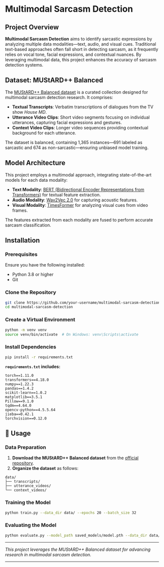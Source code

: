 
# Multimodal Sarcasm Detection

##  Project Overview

**Multimodal Sarcasm Detection** aims to identify sarcastic expressions by analyzing multiple data modalities—text, audio, and visual cues. Traditional text-based approaches often fall short in detecting sarcasm, as it frequently relies on vocal tone, facial expressions, and contextual nuances. By leveraging multimodal data, this project enhances the accuracy of sarcasm detection systems.

##  Dataset: MUStARD++ Balanced

The [MUStARD++ Balanced dataset](https://github.com/cfiltnlp/MUStARD_Plus_Plus) is a curated collection designed for multimodal sarcasm detection research. It comprises:

* **Textual Transcripts**: Verbatim transcriptions of dialogues from the TV show *House MD*.
* **Utterance Video Clips**: Short video segments focusing on individual utterances, capturing facial expressions and gestures.
* **Context Video Clips**: Longer video sequences providing contextual background for each utterance.

The dataset is balanced, containing 1,365 instances—691 labeled as sarcastic and 674 as non-sarcastic—ensuring unbiased model training.

##  Model Architecture

This project employs a multimodal approach, integrating state-of-the-art models for each data modality:

* **Text Modality**: [BERT (Bidirectional Encoder Representations from Transformers)](https://huggingface.co/bert-base-uncased) for textual feature extraction.
* **Audio Modality**: [Wav2Vec 2.0](https://huggingface.co/facebook/wav2vec2-base-960h) for capturing acoustic features.
* **Visual Modality**: [TimesFormer](https://github.com/facebookresearch/TimeSformer) for analyzing visual cues from video frames.

The features extracted from each modality are fused to perform accurate sarcasm classification.

##  Installation

### Prerequisites

Ensure you have the following installed:

* Python 3.8 or higher
* Git

### Clone the Repository

```bash
git clone https://github.com/your-username/multimodal-sarcasm-detection.git
cd multimodal-sarcasm-detection
```

### Create a Virtual Environment

```bash
python -m venv venv
source venv/bin/activate  # On Windows: venv\Scripts\activate
```

### Install Dependencies

```bash
pip install -r requirements.txt
```

**`requirements.txt` includes:**

```
torch==1.11.0
transformers==4.18.0
numpy==1.22.3
pandas==1.4.2
scikit-learn==1.0.2
matplotlib==3.5.1
Pillow==9.1.0
tqdm==4.64.0
opencv-python==4.5.5.64
jieba==0.42.1
torchvision==0.12.0
```

## 🚀 Usage

### Data Preparation

1. **Download the MUStARD++ Balanced dataset** from the [official repository](https://github.com/cfiltnlp/MUStARD_Plus_Plus).
2. **Organize the dataset** as follows:

```
data/
├── transcripts/
├── utterance_videos/
└── context_videos/
```

### Training the Model

```bash
python train.py --data_dir data/ --epochs 20 --batch_size 32
```

### Evaluating the Model

```bash
python evaluate.py --model_path saved_models/model.pth --data_dir data/
```

---

*This project leverages the MUStARD++ Balanced dataset for advancing research in multimodal sarcasm detection.*

---
